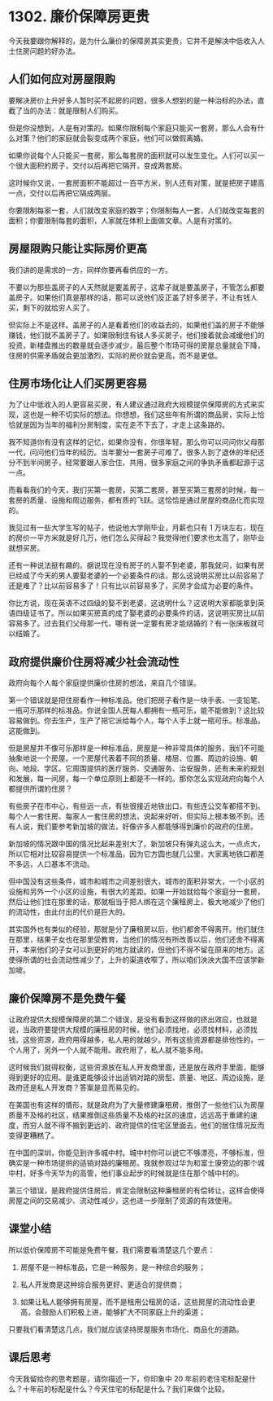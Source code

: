 # 1302. 廉价保障房更贵

今天我要跟你解释的，是为什么廉价的保障房其实更贵，它并不是解决中低收入人士住房问题的好办法。

## 人们如何应对房屋限购

要解决房价上升好多人暂时买不起房的问题，很多人想到的是一种治标的办法，直截了当的办法：就是限制人们购买。

但是你没想到，人是有对策的。如果你限制每个家庭只能买一套房，那么人会有什么对策？他们的家庭就会裂变成两个家庭，他们可以做假离婚。

如果你说每个人只能买一套房，那么每套房的面积就可以发生变化。人们可以买一个很大面积的房子，交付以后再把它隔开，变成两套房。

这时候你又说，一套房面积不能超过一百平方米，别人还有对策，就是把房子建高一点，交付以后再把它隔成两层。

你要限制每家一套，人们就改变家庭的数字；你限制每人一套，人们就改变每套的面积；你要限制每套的面积，人家就在体积上面做文章。人是有对策的。

## 房屋限购只能让实际房价更高

我们讲的是需求的一方，同样你要再看供应的一方。

不要以为那些盖房子的人天然就是要盖房子，这辈子就是要盖房子，不管怎么都要盖房子。如果他们真是那样的话，那可以说他们反正盖了好多房子，不让有钱人买，剩下的就给穷人买了。

但实际上不是这样。盖房子的人是看着他们的收益去的，如果他们盖的房子不能够赚钱，他们就不盖房子了。如果限制住有钱人多买房子，他们接着就会减缓他们的投资，新楼盘推出的数量就会逐步减少，最后整个市场可得的房屋总量就会下降，住房的供需矛盾就会更加激烈，实际的房价就会更高，而不是更低。

## 住房市场化让人们买房更容易

为了让中低收入的人更容易买房，有人建议通过政府大规模提供保障房的方式来实现，这也是一种不切实际的想法。你想想，我们这些年有所谓的商品房，实际上恰恰就是因为当年的福利分房制度，实在走不下去了，才走上这条路的。

我不知道你有没有这样的记忆，如果你没有，你很年轻，那么你可以问问你父母那一代，问问他们当年的经历。当年要分一套房子可难了。很多人到了退休的年纪还分不到半间房子，经常要跟人家合住、共用，很多家庭之间的争执矛盾都起源于这一点。

而看看我们的今天，我们买第一套房，买第二套房，甚至买第三套房的时候，每一套房的质量、设施和周边服务，都有质的飞跃。这恰恰是通过房屋的商品化而实现的。

我见过有一些大学生写的帖子，他说他大学刚毕业，月薪也只有 1 万块左右，现在的房价一平方米就是好几万，他们怎么买得起？我觉得他们要求也太高了，刚毕业就想买房。

还有一种说法挺有趣的。据说现在没有房子的人娶不到老婆，那我就问，如果有房已经成了今天的男人要娶老婆的一个必要条件的话，那么这说明买房比以前容易了还是难了？比以前容易多了！只有比以前容易多了，买房才会成为必要的条件。

你比方说，现在英语不过四级的娶不到老婆，这说明什么？这说明大家都能拿到英语四级证书了。所以如果买房真的成了娶老婆的必要条件的话，这说明买房比以前容易多了。过去我们父母那一代，哪有说一定要有房才能结婚的？有一张床板就可以结婚了。

## 政府提供廉价住房将减少社会流动性

政府向每个人每个家庭提供廉价住房的想法，来自几个错误。

第一个错误就是把住房看作一种标准品。他们把房子看作是一块手表、一支铅笔、一瓶可乐那样的标准品。你说全国人民每人都拥有一瓶可乐，能不能做到？这比较容易做到。你去生产，生产了把它派给每个人，每个人手上就一瓶可乐。标准品，这能做到。

但是房屋并不像可乐那样是一种标准品，房屋是一种非常具体的服务，我们不可能抽象地说一个房屋。一个房屋代表着不同的质量、楼层、位置、周边的设施、朝向、地段、学区。它周围提供的医疗服务、交通服务、治安服务，还有未来的规划和发展，每一间房，每一个单位原则上都是不一样的。那你怎么实现政府向每个人都提供所谓的住房？

有些房子在市中心，有些远一点，有些很接近地铁出口，有些连公交车都搭不到。每个人一套住房、每家人一套住房的想法，说起来好听，但实际上根本做不到。还有人说，我们要参考新加坡的做法，好像许多人都能够得到廉价的政府的住房。

新加坡的情况跟中国的情况比起来差别大了。新加坡只有弹丸这么大，一点点大，所以它相对比较容易提供一个标准品，因为它方圆也就几公里，大家离地铁口都差不多远，人口基本不流动。

但中国没有这些条件，城市和城市之间差别很大，城市的面积非常大，一个小区的设施和另外一个小区的设施，有很大的差距。如果一开始就给每个家庭分一套房，然后让他们住在那里的话，那就相当于把人绑在这个廉租房上，极大地减少了他们的流动性，由此付出的代价是巨大的。

其实国外也有类似的经验，那就是分了廉租房以后，他们都舍不得离开。他们就住在那里，结果子女也在那里受教育，当他们的情况有所改善以后，他们还舍不得离开，本来他们的子女可以到更好的地方就读的，但他们不得不留在原来的地方。这使得所谓的社会流动性减少了，上升的渠道收窄了，所以咱们泱泱大国不应该学新加坡。

## 廉价保障房不是免费午餐

让政府提供大规模保障房的第二个错误，是没有看到这样做的挤出效应，也就是说，当政府要提供大规模的廉租房的时候，他们必须找地，必须找材料，必须找钱。这些资源，政府用得越多，私人用的就越少。所有这些资源都是排他性的，一个人用了，另外一个人就不能用。政府用了，私人就不能多用。

这时候我们就得权衡，这些资源放在私人开发商里面，还是放在政府手里面，能够得到更好的应用。是谁更能够设计出适销对路的房型、质量、地区、周边设施，是政府还是私人开发商？答案是显而易见的。

在美国也有这样的情形，就是政府为了大量修建廉租房，推倒了一些他们认为房屋质量不及格的社区，结果推倒这些质量不及格的社区的速度，远远高于重建的速度，而穷人就不得不搬到更远的、政府提供的住宅区里面去，他们的居住情况反而变得更糟糕了。

在中国的深圳，你能见到许多城中村。城中村你可以说它不够漂亮，不够标准，但确实是一种市场提供的适销对路的廉租房。我就参观过华为和富士康旁边的那个城中村，好多今天华为的高管，他们事业起步的时候就是住在那个城中村的。

第三个错误，是政府提供住房后，肯定会限制这种廉租房的有偿转让，这样会使得房屋之间的交易减少、流动性减少，这也进一步限制了资源的有效使用。

## 课堂小结

所以低价保障房不可能是免费午餐，我们需要看清楚这几个要点：

1. 房屋不是一种标准品，它是一种服务，是一种综合的服务；

2. 私人开发商是这种综合服务更好、更适合的提供商；

3. 如果让私人能够拥有房屋，而不是租用公租房的话，这些房屋的流动性会更高，会鼓励人们积极上进，能够扩大不同家庭上升的渠道；

只要我们看清楚这几点，我们就应该坚持房屋服务市场化、商品化的道路。

## 课后思考

今天我留给你的思考题是，请你描述一下，你印象中 20 年前的老住宅标配是什么？十年前的标配是什么？今天住宅的标配是什么？我们来做个比较。

